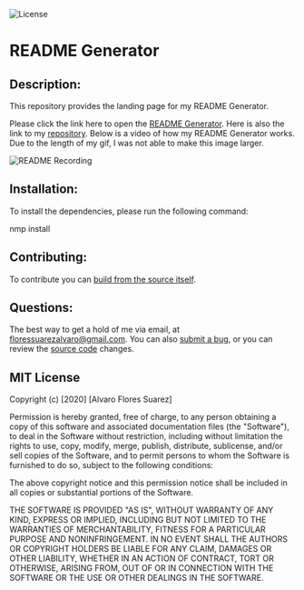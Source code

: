 ![License](https://img.shields.io/badge/License-MIT-green.svg)

# README Generator

## Description:
This repository provides the landing page for my README Generator. 

Please click the link here to open the [README Generator](https://floressuarezalvaro.github.io/README_Generator/). Here is also the link to my [repository](https://github.com/floressuarezalvaro/README_Generator). Below is a video of how my README Generator works. Due to the length of my gif, I was not able to make this image larger. 

![README Recording](./Assets/READMERecording.gif)

## Installation:
To install the dependencies, please run the following command:

nmp install

## Contributing:
To contribute you can [build from the source itself](https://github.com/floressuarezalvaro/README_Generator/wiki).

## Questions:
The best way to get a hold of me via email, at floressuarezalvaro@gmail.com. You can also [submit a bug](https://github.com/floressuarezalvaro/README_Generator/issues), or you can review the [source code](https://github.com/floressuarezalvaro/README_Generator/pulls) changes. 

## MIT License

Copyright (c) [2020] [Alvaro Flores Suarez]

Permission is hereby granted, free of charge, to any person obtaining a copy
of this software and associated documentation files (the "Software"), to deal
in the Software without restriction, including without limitation the rights
to use, copy, modify, merge, publish, distribute, sublicense, and/or sell
copies of the Software, and to permit persons to whom the Software is
furnished to do so, subject to the following conditions:

The above copyright notice and this permission notice shall be included in all
copies or substantial portions of the Software.

THE SOFTWARE IS PROVIDED "AS IS", WITHOUT WARRANTY OF ANY KIND, EXPRESS OR
IMPLIED, INCLUDING BUT NOT LIMITED TO THE WARRANTIES OF MERCHANTABILITY,
FITNESS FOR A PARTICULAR PURPOSE AND NONINFRINGEMENT. IN NO EVENT SHALL THE
AUTHORS OR COPYRIGHT HOLDERS BE LIABLE FOR ANY CLAIM, DAMAGES OR OTHER
LIABILITY, WHETHER IN AN ACTION OF CONTRACT, TORT OR OTHERWISE, ARISING FROM,
OUT OF OR IN CONNECTION WITH THE SOFTWARE OR THE USE OR OTHER DEALINGS IN THE
SOFTWARE.